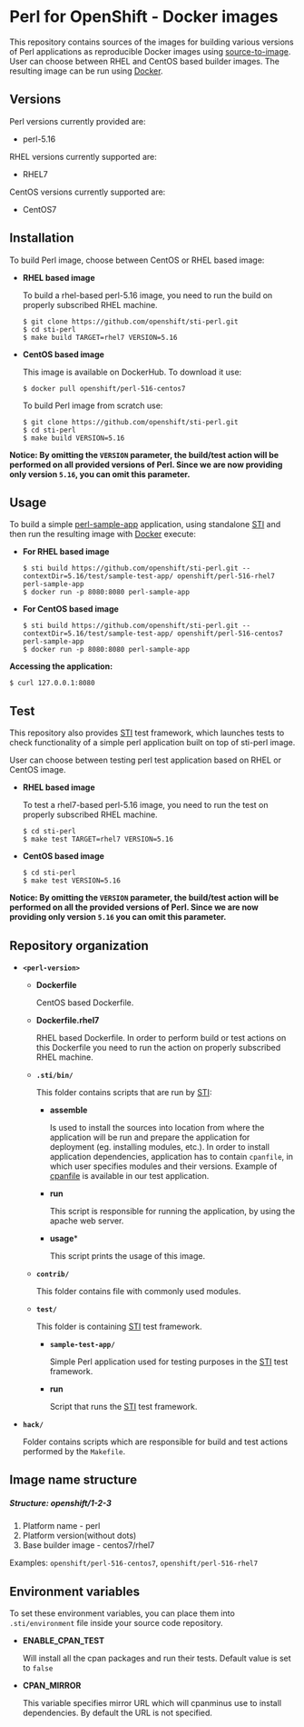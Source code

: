 Perl for OpenShift - Docker images
========================================

This repository contains sources of the images for building various versions
of Perl applications as reproducible Docker images using
[source-to-image](https://github.com/openshift/source-to-image).
User can choose between RHEL and CentOS based builder images.
The resulting image can be run using [Docker](http://docker.io).


Versions
---------------
Perl versions currently provided are:
* perl-5.16

RHEL versions currently supported are:
* RHEL7

CentOS versions currently supported are:
* CentOS7


Installation
---------------
To build Perl image, choose between CentOS or RHEL based image:
*  **RHEL based image**

    To build a rhel-based perl-5.16 image, you need to run the build on properly
    subscribed RHEL machine.

    ```
    $ git clone https://github.com/openshift/sti-perl.git
    $ cd sti-perl
    $ make build TARGET=rhel7 VERSION=5.16
    ```

*  **CentOS based image**

    This image is available on DockerHub. To download it use:

    ```
    $ docker pull openshift/perl-516-centos7
    ```

    To build Perl image from scratch use:

    ```
    $ git clone https://github.com/openshift/sti-perl.git
    $ cd sti-perl
    $ make build VERSION=5.16
    ```

**Notice: By omitting the `VERSION` parameter, the build/test action will be performed
on all provided versions of Perl. Since we are now providing only version `5.16`,
you can omit this parameter.**


Usage
---------------------
To build a simple [perl-sample-app](https://github.com/openshift/sti-perl/tree/master/5.16/test/sample-test-app) application,
using standalone [STI](https://github.com/openshift/source-to-image) and then run the
resulting image with [Docker](http://docker.io) execute:

*  **For RHEL based image**
    ```
    $ sti build https://github.com/openshift/sti-perl.git --contextDir=5.16/test/sample-test-app/ openshift/perl-516-rhel7 perl-sample-app
    $ docker run -p 8080:8080 perl-sample-app
    ```

*  **For CentOS based image**
    ```
    $ sti build https://github.com/openshift/sti-perl.git --contextDir=5.16/test/sample-test-app/ openshift/perl-516-centos7 perl-sample-app
    $ docker run -p 8080:8080 perl-sample-app
    ```

**Accessing the application:**
```
$ curl 127.0.0.1:8080
```


Test
---------------------
This repository also provides [STI](https://github.com/openshift/source-to-image) test framework,
which launches tests to check functionality of a simple perl application built on top of sti-perl image.

User can choose between testing perl test application based on RHEL or CentOS image.

*  **RHEL based image**

    To test a rhel7-based perl-5.16 image, you need to run the test on properly
    subscribed RHEL machine.

    ```
    $ cd sti-perl
    $ make test TARGET=rhel7 VERSION=5.16
    ```

*  **CentOS based image**

    ```
    $ cd sti-perl
    $ make test VERSION=5.16
    ```

**Notice: By omitting the `VERSION` parameter, the build/test action will be performed
on all the provided versions of Perl. Since we are now providing only version `5.16`
you can omit this parameter.**


Repository organization
------------------------
* **`<perl-version>`**

    * **Dockerfile**

        CentOS based Dockerfile.

    * **Dockerfile.rhel7**

        RHEL based Dockerfile. In order to perform build or test actions on this
        Dockerfile you need to run the action on properly subscribed RHEL machine.

    * **`.sti/bin/`**

        This folder contains scripts that are run by [STI](https://github.com/openshift/source-to-image):

        *   **assemble**

            Is used to install the sources into location from where the application
            will be run and prepare the application for deployment (eg. installing
            modules, etc.).
            In order to install application dependencies, application has to contain 
            `cpanfile`, in which user specifies modules and their versions.
            Example of [cpanfile](https://github.com/openshift/sti-perl/blob/master/5.16/test/sample-test-app/cpanfile) is available in our test application.  

        *   **run**

            This script is responsible for running the application, by using the
            apache web server.

        *   **usage***

            This script prints the usage of this image.

    * **`contrib/`**

        This folder contains file with commonly used modules.

    * **`test/`**

        This folder is containing [STI](https://github.com/openshift/source-to-image)
        test framework.

        * **`sample-test-app/`**

            Simple Perl application used for testing purposes in the [STI](https://github.com/openshift/source-to-image) test framework.

        * **run**

            Script that runs the [STI](https://github.com/openshift/source-to-image) test framework.

* **`hack/`**

    Folder contains scripts which are responsible for build and test actions performed by the `Makefile`.


Image name structure
------------------------
##### Structure: openshift/1-2-3

1. Platform name - perl
2. Platform version(without dots)
3. Base builder image - centos7/rhel7

Examples: `openshift/perl-516-centos7`, `openshift/perl-516-rhel7`


Environment variables
---------------------

To set these environment variables, you can place them into `.sti/environment`
file inside your source code repository.

* **ENABLE_CPAN_TEST**

    Will install all the cpan packages and run their tests. Default value is set to 
    `false`

* **CPAN_MIRROR**

    This variable specifies mirror URL which will cpanminus use to install dependencies. 
    By default the URL is not specified.
